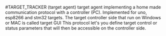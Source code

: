 #TARGET_TRACKER 
(target agent)
target agent implementing a home made communication protocol with a controller (PC).
Implemented for uno, esp8266 and stm32 targets.
The target controller side that run on Windows or MAC is called target GUI
This protocol let's you define target control or status parameters that will then be accessible on the controller side.